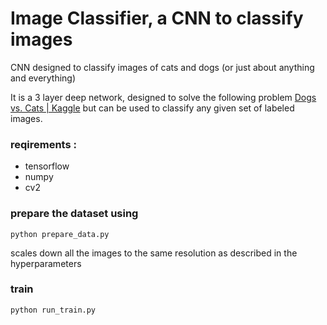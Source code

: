 # Image Classifier, a CNN to classify images
CNN designed to classify images of cats and dogs (or just about anything and everything) 

It is a 3 layer deep network, designed to solve the following problem [Dogs vs. Cats | Kaggle](https://www.kaggle.com/c/dogs-vs-cats)
but can be used to classify any given set of labeled images.

### reqirements :
* tensorflow
* numpy
* cv2

### prepare the dataset using
`python prepare_data.py`

scales down all the images to the same resolution as described in the hyperparameters

### train 
`python run_train.py`

